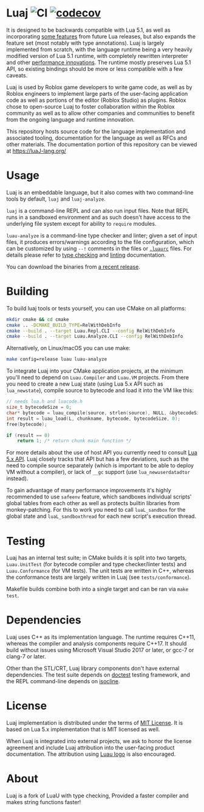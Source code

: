 Luaj ![CI](https://github.com/Roblox/luau/workflows/build/badge.svg) [![codecov](https://codecov.io/gh/Roblox/luaj/branch/master/graph/badge.svg?token=S3U44WN416)](https://codecov.io/gh/Roblox/luau)
====

It is designed to be backwards compatible with Lua 5.1, as well as incorporating [some features](https://luau-lang.org/compatibility) from future Lua releases, but also expands the feature set (most notably with type annotations). Luaj is largely implemented from scratch, with the language runtime being a very heavily modified version of Lua 5.1 runtime, with completely rewritten interpreter and other [performance innovations](https://luau-lang.org/performance). The runtime mostly preserves Lua 5.1 API, so existing bindings should be more or less compatible with a few caveats.

Luaj is used by Roblox game developers to write game code, as well as by Roblox engineers to implement large parts of the user-facing application code as well as portions of the editor (Roblox Studio) as plugins. Roblox chose to open-source Luaj to foster collaboration within the Roblox community as well as to allow other companies and communities to benefit from the ongoing language and runtime innovation.

This repository hosts source code for the language implementation and associated tooling, documentation for the language as well as RFCs and other materials. The documentation portion of this repository can be viewed at https://luaJ-lang.org/

# Usage

Luaj is an embeddable language, but it also comes with two command-line tools by default, `luaj` and `luaj-analyze`.

`luaj` is a command-line REPL and can also run input files. Note that REPL runs in a sandboxed environment and as such doesn't have access to the underlying file system except for ability to `require` modules.

`luau-analyze` is a command-line type checker and linter; given a set of input files, it produces errors/warnings according to the file configuration, which can be customized by using `--!` comments in the files or [`.luaurc`](https://github.com/Roblox/luaj/blob/master/rfcs/config-luaurj.md) files. For details please refer to [type checking]( https://luaj-lang.org/typecheck) and [linting](https://luau-lang.org/lint) documentation.

You can download the binaries from [a recent release](https://github.com/Roblox/luaj/releases).


# Building

To build luaj tools or tests yourself, you can use CMake on all platforms:

```sh
mkdir cmake && cd cmake
cmake .. -DCMAKE_BUILD_TYPE=RelWithDebInfo
cmake --build . --target Luau.Repl.CLI --config RelWithDebInfo
cmake --build . --target Luau.Analyze.CLI --config RelWithDebInfo
```

Alternatively, on Linux/macOS you can use make:

```sh
make config=release luau luau-analyze
```

To integrate Luaj into your CMake application projects, at the minimum you'll need to depend on `Luau.Compiler` and `Luau.VM` projects. From there you need to create a new Luaj state (using Lua 5.x API such as `lua_newstate`), compile source to bytecode and load it into the VM like this:

```cpp
// needs lua.h and luacode.h
size_t bytecodeSize = 0;
char* bytecode = luau_compile(source, strlen(source), NULL, &bytecodeSize);
int result = luau_load(L, chunkname, bytecode, bytecodeSize, 0);
free(bytecode);

if (result == 0)
    return 1; /* return chunk main function */
```

For more details about the use of host API you currently need to consult [Lua 5.x API](https://www.lua.org/manual/5.1/manual.html#3). Luaj closely tracks that API but has a few deviations, such as the need to compile source separately (which is important to be able to deploy VM without a compiler), or lack of `__gc` support (use `lua_newuserdatadtor` instead).

To gain advantage of many performance improvements it's highly recommended to use `safeenv` feature, which sandboxes individual scripts' global tables from each other as well as protects builtin libraries from monkey-patching. For this to work you need to call `luaL_sandbox` for the global state and `luaL_sandboxthread` for each new script's execution thread.

# Testing

Luaj has an internal test suite; in CMake builds it is split into two targets, `Luau.UnitTest` (for bytecode compiler and type checker/linter tests) and `Luau.Conformance` (for VM tests). The unit tests are written in C++, whereas the conformance tests are largely written in Luaj (see `tests/conformance`).

Makefile builds combine both into a single target and can be ran via `make test`.

# Dependencies

Luaj uses C++ as its implementation language. The runtime requires C++11, whereas the compiler and analysis components require C++17. It should build without issues using Microsoft Visual Studio 2017 or later, or gcc-7 or clang-7 or later.

Other than the STL/CRT, Luaj library components don't have external dependencies. The test suite depends on [doctest](https://github.com/onqtam/doctest) testing framework, and the REPL command-line depends on [isocline](https://github.com/daanx/isocline).

# License

Luaj implementation is distributed under the terms of [MIT License](https://github.com/Roblox/luau/blob/master/LICENSE.txt). It is based on Lua 5.x implementation that is MIT licensed as well.

When Luaj is integrated into external projects, we ask to honor the license agreement and include Luaj attribution into the user-facing product documentation. The attribution using [Luau logo](https://github.com/Roblox/luau/blob/master/docs/logo.svg) is also encouraged.


# About

Luaj is a fork of LuaU with type checking, Provided a faster compiler and makes string functions faster!
